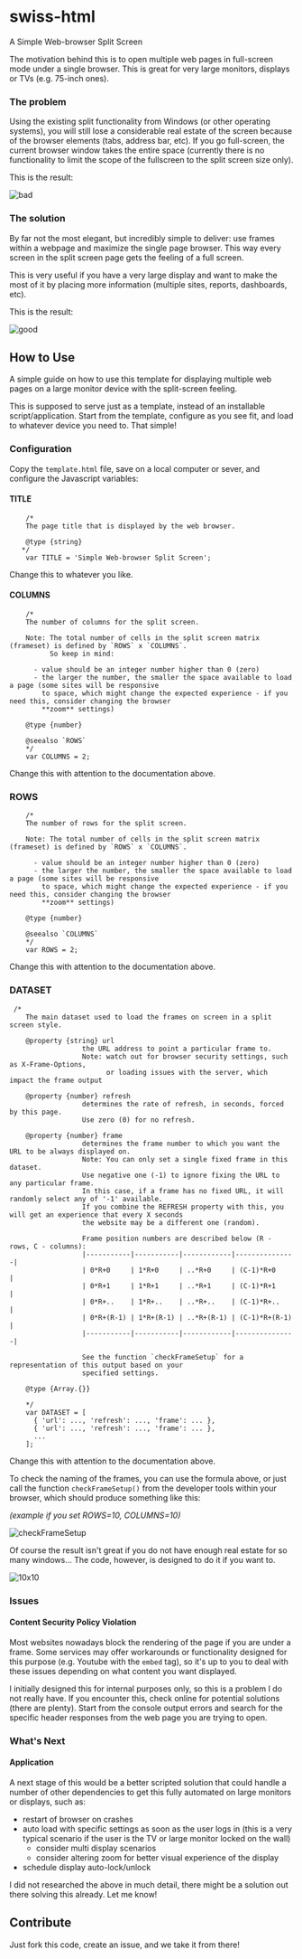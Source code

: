 # swiss-html
A Simple Web-browser Split Screen

The motivation behind this is to open multiple web pages in full-screen mode under a single browser. This is great for very large monitors, displays or TVs (e.g. 75-inch ones).


### The problem

Using the existing split functionality from Windows (or other operating systems), you will still lose a considerable real estate of the screen because of the browser elements (tabs, address bar, etc). If you go full-screen, the current browser window takes the entire space (currently there is no functionality to limit the scope of the fullscreen to the split screen size only).

This is the result:

![bad](https://github.com/brunobraga/swiss-html/blob/master/docs/bad.jpg?raw=true)

### The solution

By far not the most elegant, but incredibly simple to deliver: use frames within a webpage and maximize the single page browser.
This way every screen in the split screen page gets the feeling of a full screen.

This is very useful if you have a very large display and want to make the most of it by placing more information (multiple sites, reports, dashboards, etc).

This is the result:

![good](https://github.com/brunobraga/swiss-html/blob/master/docs/good.jpg?raw=true)


## How to Use

A simple guide on how to use this template for displaying multiple web pages on a large monitor device with the split-screen feeling.

This is supposed to serve just as a template, instead of an installable script/application. Start from the template, configure as you see fit, and load to whatever device you need to. That simple!

### Configuration

Copy the `template.html` file, save on a local computer or sever, and configure the Javascript variables:

#### TITLE

```
    /*
    The page title that is displayed by the web browser.

    @type {string}
   */
    var TITLE = 'Simple Web-browser Split Screen';
```

Change this to whatever you like.

#### COLUMNS

```
    /*
    The number of columns for the split screen.

    Note: The total number of cells in the split screen matrix (frameset) is defined by `ROWS` x `COLUMNS`. 
          So keep in mind:

      - value should be an integer number higher than 0 (zero)
      - the larger the number, the smaller the space available to load a page (some sites will be responsive 
        to space, which might change the expected experience - if you need this, consider changing the browser 
        **zoom** settings)

    @type {number}

    @seealso `ROWS`
    */
    var COLUMNS = 2;
```

Change this with attention to the documentation above.


### ROWS

```
    /*
    The number of rows for the split screen.

    Note: The total number of cells in the split screen matrix (frameset) is defined by `ROWS` x `COLUMNS`.

      - value should be an integer number higher than 0 (zero)
      - the larger the number, the smaller the space available to load a page (some sites will be responsive 
        to space, which might change the expected experience - if you need this, consider changing the browser 
        **zoom** settings)
        
    @type {number}

    @seealso `COLUMNS`
    */
    var ROWS = 2;
```

Change this with attention to the documentation above.

### DATASET

```
 /*
    The main dataset used to load the frames on screen in a split screen style.

    @property {string} url
                  the URL address to point a particular frame to.
                  Note: watch out for browser security settings, such as X-Frame-Options, 
                        or loading issues with the server, which impact the frame output

    @property {number} refresh
                  determines the rate of refresh, in seconds, forced by this page.
                  Use zero (0) for no refresh. 
        
    @property {number} frame
                  determines the frame number to which you want the URL to be always displayed on.
                  Note: You can only set a single fixed frame in this dataset.
                  Use negative one (-1) to ignore fixing the URL to any particular frame.
                  In this case, if a frame has no fixed URL, it will randomly select any of '-1' available.
                  If you combine the REFRESH property with this, you will get an experience that every X seconds
                  the website may be a different one (random).

                  Frame position numbers are described below (R - rows, C - columns):
                  |-----------|-----------|------------|---------------|
                  | 0*R+0     | 1*R+0     | ..*R+0     | (C-1)*R+0     |
                  | 0*R+1     | 1*R+1     | ..*R+1     | (C-1)*R+1     |
                  | 0*R+..    | 1*R+..    | ..*R+..    | (C-1)*R+..    |
                  | 0*R+(R-1) | 1*R+(R-1) | ..*R+(R-1) | (C-1)*R+(R-1) |
                  |-----------|-----------|------------|---------------|

                  See the function `checkFrameSetup` for a representation of this output based on your 
                  specified settings.

    @type {Array.{}}

    */
    var DATASET = [
      { 'url': ..., 'refresh': ..., 'frame': ... },
      { 'url': ..., 'refresh': ..., 'frame': ... },
      ...
    ];
```

Change this with attention to the documentation above.

To check the naming of the frames, you can use the formula above, or just call the function `checkFrameSetup()` from the developer tools within your browser, which should produce something like this:

_(example if you set ROWS=10, COLUMNS=10)_

![checkFrameSetup](https://github.com/brunobraga/swiss-html/blob/master/docs/checkFrameSetup.png?raw=true)

Of course the result isn't great if you do not have enough real estate for so many windows... The code, however, is designed to do it if you want to.

![10x10](https://github.com/brunobraga/swiss-html/blob/master/docs/10x10.jpg?raw=true)


### Issues

#### Content Security Policy Violation

Most websites nowadays block the rendering of the page if you are under a frame. Some services may offer workarounds or functionality designed for this purpose (e.g. Youtube with the `embed` tag), so it's up to you to deal with these issues depending on what content you want displayed. 

I initially designed this for internal purposes only, so this is a problem I do not really have. If you encounter this, check online for potential solutions (there are plenty). Start from the console output errors and search for the specific header responses from the web page you are trying to open.

### What's Next

#### Application

A next stage of this would be a better scripted solution that could handle a number of other dependencies to get this fully automated on large monitors or displays, such as:
- restart of browser on crashes
- auto load with specific settings as soon as the user logs in (this is a very typical scenario if the user is the TV or large monitor locked on the wall)
    - consider multi display scenarios
    - consider altering zoom for better visual experience of the display
- schedule display auto-lock/unlock

I did not researched the above in much detail, there might be a solution out there solving this already. Let me know!


## Contribute

Just fork this code, create an issue, and we take it from there!
